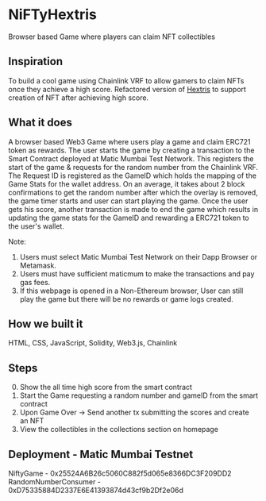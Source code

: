 # NiFTyHextris
Browser based Game where players can claim NFT collectibles

## Inspiration

To build a cool game using Chainlink VRF to allow gamers to claim NFTs once they achieve a high score. Refactored version of [Hextris](https://github.com/Hextris/hextris) to support creation of NFT after achieving high score.

## What it does

A browser based Web3 Game where users play a game and claim ERC721 token as rewards. The user starts the game by creating a transaction to the Smart Contract deployed at Matic Mumbai Test Network. This registers the start of the game & requests for the random number from the Chainlink VRF. The Request ID is registered as the GameID which holds the mapping of the Game Stats for the wallet address. On an average, it takes about 2 block confirmations to get the random number after which the overlay is removed, the game timer starts and user can start playing the game. Once the user gets his score, another transaction is made to end the game which results in updating the game stats for the GameID and rewarding a ERC721 token to the user's wallet.

Note:
1. Users must select Matic Mumbai Test Network on their Dapp Browser or Metamask.
2. Users must have sufficient maticmum to make the transactions and pay gas fees.
3. If this webpage is opened in a Non-Ethereum browser, User can still play the game but there will be no rewards or game logs created.

## How we built it

HTML, CSS, JavaScript, Solidity, Web3.js, Chainlink

## Steps

0. Show the all time high score from the smart contract
1. Start the Game requesting a random number and gameID from the smart contract
2. Upon Game Over -> Send another tx submitting the scores and create an NFT
3. View the collectibles in the collections section on homepage

## Deployment - Matic Mumbai Testnet

NiftyGame               - 0x25524A6B26c5060C882f5d065e8366DC3F209DD2
RandomNumberConsumer    - 0xD75335884D2337E6E41393874d43cf9b2Df2e06d